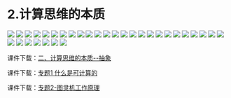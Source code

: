 # 2.计算思维的本质

![](/assets/p31.png)
![](/assets/p32.png)
![](/assets/p33.png)
![](/assets/p34.png)
![](/assets/p35.png)
![](/assets/p36.png)
![](/assets/p37.png)
![](/assets/p38.png)
![](/assets/p39.png)
![](/assets/p40.png)
![](/assets/p41.png)
![](/assets/p42.png)
![](/assets/p43.png)
![](/assets/p44.png)
![](/assets/p45.png)
![](/assets/p46.png)
![](/assets/p47.png)
![](/assets/p48.png)
![](/assets/p49.png)
![](/assets/p50.png)
![](/assets/p51.png)
![](/assets/p52.png)
![](/assets/p53.png)
![](/assets/p54.png)
![](/assets/p63.png)
![](/assets/p56.png)
![](/assets/p57.png)
![](/assets/p58.png)
![](/assets/p59.png)
![](/assets/p60.png)
![](/assets/p61.png)
![](/assets/p62.png)


课件下载：[二、计算思维的本质--抽象](https://github.com/kinggolzu/Introduction-to-Computer/blob/master/courseware/2.计算思维的本质--抽象.pptx?raw=true)

课件下载：[专题1 什么是可计算的](https://github.com/kinggolzu/Introduction-to-Computer/blob/master/courseware/4.专题1-什么是可计算的.pptx?raw=true)

课件下载：[专题2-图灵机工作原理](https://github.com/kinggolzu/Introduction-to-Computer/blob/master/courseware/5.专题2-图灵机工作原理.pptx?raw=true)